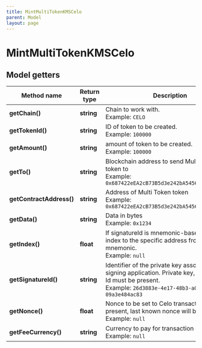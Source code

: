 ```yaml
---
title: MintMultiTokenKMSCelo
parent: Model
layout: page
---
```


# MintMultiTokenKMSCelo

## Model getters

Method name | Return type | Description | Notes
------------ | ------------- | ------------- | -------------
**getChain()** | **string** | Chain to work with. <br>Example: `CELO` |
**getTokenId()** | **string** | ID of token to be created. <br>Example: `100000` |
**getAmount()** | **string** | amount of token to be created. <br>Example: `100000` |
**getTo()** | **string** | Blockchain address to send Multi Token token to <br>Example: `0x687422eEA2cB73B5d3e242bA5456b782919AFc85` |
**getContractAddress()** | **string** | Address of Multi Token token <br>Example: `0x687422eEA2cB73B5d3e242bA5456b782919AFc85` |
**getData()** | **string** | Data in bytes <br>Example: `0x1234` | [optional]
**getIndex()** | **float** | If signatureId is mnemonic-based, this is the index to the specific address from that mnemonic. <br>Example: `null` | [optional]
**getSignatureId()** | **string** | Identifier of the private key associated in signing application. Private key, or signature Id must be present. <br>Example: `26d3883e-4e17-48b3-a0ee-09a3e484ac83` |
**getNonce()** | **float** | Nonce to be set to Celo transaction. If not present, last known nonce will be used. <br>Example: `null` | [optional]
**getFeeCurrency()** | **string** | Currency to pay for transaction gas <br>Example: `null` |


